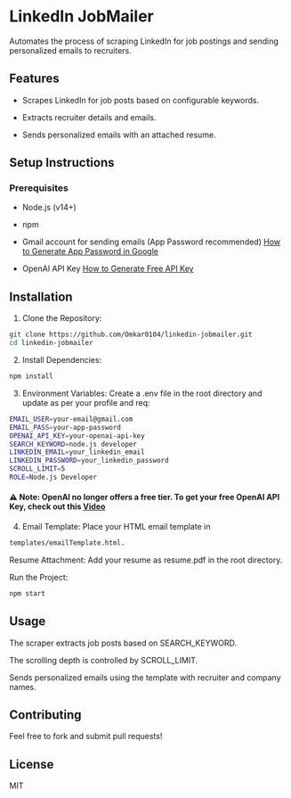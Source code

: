 

# LinkedIn JobMailer

Automates the process of scraping LinkedIn for job postings and sending personalized emails to recruiters.

## Features

- Scrapes LinkedIn for job posts based on configurable keywords.

- Extracts recruiter details and emails.

- Sends personalized emails with an attached resume.

## Setup Instructions

### Prerequisites

- Node.js (v14+)

- npm

- Gmail account for sending emails (App Password recommended) [How to Generate App Password in Google](https://www.youtube.com/watch?v=MkLX85XU5rU)

- OpenAI API Key [How to Generate Free API Key](https://www.youtube.com/watch?v=YP8mV_2RDLc&t=21s)

## Installation

1. Clone the Repository:

```bash
git clone https://github.com/Omkar0104/linkedin-jobmailer.git
cd linkedin-jobmailer
```

2. Install Dependencies:

```bash
npm install
```

3. Environment Variables: Create a .env file in the root directory and update as per your profile and req:
```bash
EMAIL_USER=your-email@gmail.com
EMAIL_PASS=your-app-password
OPENAI_API_KEY=your-openai-api-key
SEARCH_KEYWORD=node.js developer
LINKEDIN_EMAIL=your_linkedin_email
LINKEDIN_PASSWORD=your_linkedin_password
SCROLL_LIMIT=5
ROLE=Node.js Developer
```
#### ⚠️ Note: OpenAI no longer offers a free tier. To get your free OpenAI API Key, check out this [Video](https://www.youtube.com/watch?v=YP8mV_2RDLc&t=21s)

4. Email Template:
Place your HTML email template in
```bash
templates/emailTemplate.html.
```

Resume Attachment:
Add your resume as resume.pdf in the root directory.

Run the Project:
```bash
npm start
```

## Usage

The scraper extracts job posts based on SEARCH_KEYWORD.

The scrolling depth is controlled by SCROLL_LIMIT.

Sends personalized emails using the template with recruiter and company names.

## Contributing

Feel free to fork and submit pull requests!

## License

MIT